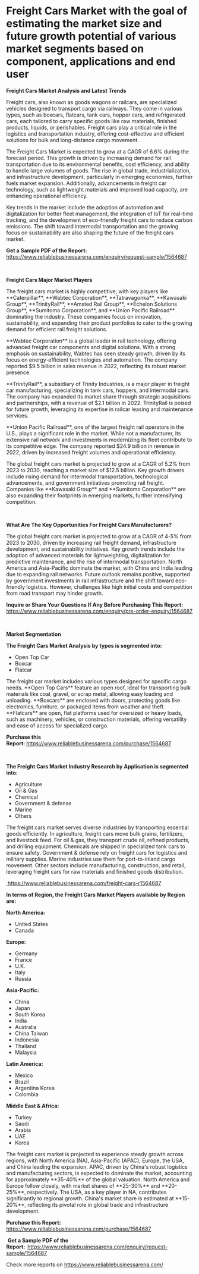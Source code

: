 <p><h1>Freight Cars Market with the goal of estimating the market size and future growth potential of various market segments based on component, applications and end user</h1></p><p><strong>Freight Cars Market Analysis and Latest Trends</strong></p>
<p><p>Freight cars, also known as goods wagons or railcars, are specialized vehicles designed to transport cargo via railways. They come in various types, such as boxcars, flatcars, tank cars, hopper cars, and refrigerated cars, each tailored to carry specific goods like raw materials, finished products, liquids, or perishables. Freight cars play a critical role in the logistics and transportation industry, offering cost-effective and efficient solutions for bulk and long-distance cargo movement.</p><p>The Freight Cars Market is expected to grow at a CAGR of 6.6% during the forecast period. This growth is driven by increasing demand for rail transportation due to its environmental benefits, cost efficiency, and ability to handle large volumes of goods. The rise in global trade, industrialization, and infrastructure development, particularly in emerging economies, further fuels market expansion. Additionally, advancements in freight car technology, such as lightweight materials and improved load capacity, are enhancing operational efficiency.</p><p>Key trends in the market include the adoption of automation and digitalization for better fleet management, the integration of IoT for real-time tracking, and the development of eco-friendly freight cars to reduce carbon emissions. The shift toward intermodal transportation and the growing focus on sustainability are also shaping the future of the freight cars market.</p></p>
<p><strong>Get a Sample PDF of the Report:&nbsp;</strong> <a href="https://www.reliablebusinessarena.com/enquiry/request-sample/1564687?utm_campaign=1892&utm_medium=2&utm_source=Github&utm_content=ia&utm_term=23012025&utm_id=freight-cars">https://www.reliablebusinessarena.com/enquiry/request-sample/1564687</a></p>
<p>&nbsp;</p>
<p><strong>Freight Cars Major Market Players</strong></p>
<p><p>The freight cars market is highly competitive, with key players like **Caterpillar**, **Wabtec Corporation**, **Tatravagonka**, **Kawasaki Group**, **TrinityRail**, **Amsted Rail Group**, **Echelon Solutions Group**, **Sumitomo Corporation**, and **Union Pacific Railroad** dominating the industry. These companies focus on innovation, sustainability, and expanding their product portfolios to cater to the growing demand for efficient rail freight solutions.</p><p>**Wabtec Corporation** is a global leader in rail technology, offering advanced freight car components and digital solutions. With a strong emphasis on sustainability, Wabtec has seen steady growth, driven by its focus on energy-efficient technologies and automation. The company reported $9.5 billion in sales revenue in 2022, reflecting its robust market presence.</p><p>**TrinityRail**, a subsidiary of Trinity Industries, is a major player in freight car manufacturing, specializing in tank cars, hoppers, and intermodal cars. The company has expanded its market share through strategic acquisitions and partnerships, with a revenue of $2.1 billion in 2022. TrinityRail is poised for future growth, leveraging its expertise in railcar leasing and maintenance services.</p><p>**Union Pacific Railroad**, one of the largest freight rail operators in the U.S., plays a significant role in the market. While not a manufacturer, its extensive rail network and investments in modernizing its fleet contribute to its competitive edge. The company reported $24.9 billion in revenue in 2022, driven by increased freight volumes and operational efficiency.</p><p>The global freight cars market is projected to grow at a CAGR of 5.2% from 2023 to 2030, reaching a market size of $12.5 billion. Key growth drivers include rising demand for intermodal transportation, technological advancements, and government initiatives promoting rail freight. Companies like **Kawasaki Group** and **Sumitomo Corporation** are also expanding their footprints in emerging markets, further intensifying competition.</p></p>
<p>&nbsp;</p>
<p><strong>What Are The Key Opportunities For Freight Cars Manufacturers?</strong></p>
<p><p>The global freight cars market is projected to grow at a CAGR of 4-5% from 2023 to 2030, driven by increasing rail freight demand, infrastructure development, and sustainability initiatives. Key growth trends include the adoption of advanced materials for lightweighting, digitalization for predictive maintenance, and the rise of intermodal transportation. North America and Asia-Pacific dominate the market, with China and India leading due to expanding rail networks. Future outlook remains positive, supported by government investments in rail infrastructure and the shift toward eco-friendly logistics. However, challenges like high initial costs and competition from road transport may hinder growth.</p></p>
<p><strong>Inquire or Share Your Questions If Any Before Purchasing This Report:</strong> <a href="https://www.reliablebusinessarena.com/enquiry/pre-order-enquiry/1564687?utm_campaign=1892&utm_medium=2&utm_source=Github&utm_content=ia&utm_term=23012025&utm_id=freight-cars">https://www.reliablebusinessarena.com/enquiry/pre-order-enquiry/1564687</a></p>
<p>&nbsp;</p>
<p><strong>Market Segmentation</strong></p>
<p><strong>The Freight Cars Market Analysis by types is segmented into:</strong></p>
<p><ul><li>Open Top Car</li><li>Boxcar</li><li>Flatcar</li></ul></p>
<p><p>The freight car market includes various types designed for specific cargo needs. **Open Top Cars** feature an open roof, ideal for transporting bulk materials like coal, gravel, or scrap metal, allowing easy loading and unloading. **Boxcars** are enclosed with doors, protecting goods like electronics, furniture, or packaged items from weather and theft. **Flatcars** are open, flat platforms used for oversized or heavy loads, such as machinery, vehicles, or construction materials, offering versatility and ease of access for specialized cargo.</p></p>
<p><strong>Purchase this Report:&nbsp;</strong><a href="https://www.reliablebusinessarena.com/purchase/1564687?utm_campaign=1892&utm_medium=2&utm_source=Github&utm_content=ia&utm_term=23012025&utm_id=freight-cars">https://www.reliablebusinessarena.com/purchase/1564687</a></p>
<p>&nbsp;</p>
<p><strong>The Freight Cars Market Industry Research by Application is segmented into:</strong></p>
<p><ul><li>Agriculture</li><li>Oil & Gas</li><li>Chemical</li><li>Government & defense</li><li>Marine</li><li>Others</li></ul></p>
<p><p>The freight cars market serves diverse industries by transporting essential goods efficiently. In agriculture, freight cars move bulk grains, fertilizers, and livestock feed. For oil & gas, they transport crude oil, refined products, and drilling equipment. Chemicals are shipped in specialized tank cars to ensure safety. Government & defense rely on freight cars for logistics and military supplies. Marine industries use them for port-to-inland cargo movement. Other sectors include manufacturing, construction, and retail, leveraging freight cars for raw materials and finished goods distribution.</p></p>
<p><a href="https://www.reliablebusinessarena.com/freight-cars-r1564687?utm_campaign=1892&utm_medium=2&utm_source=Github&utm_content=ia&utm_term=23012025&utm_id=freight-cars">&nbsp;https://www.reliablebusinessarena.com/freight-cars-r1564687</a></p>
<p><strong>In terms of Region, the Freight Cars Market Players available by Region are:</strong></p>
<p>
    <p> <strong> North America: </strong>
        <ul>
            <li>United States</li>
            <li>Canada</li>
        </ul>
        </p> 
    <p> <strong> Europe: </strong>
        <ul>
            <li>Germany</li>
            <li>France</li>
            <li>U.K.</li>
            <li>Italy</li>
            <li>Russia</li>
        </ul>
        </p> 
    <p> <strong> Asia-Pacific: </strong>
        <ul>
            <li>China</li>
            <li>Japan</li>
            <li>South Korea</li>
            <li>India</li>
            <li>Australia</li>
            <li>China Taiwan</li>
            <li>Indonesia</li>
            <li>Thailand</li>
            <li>Malaysia</li>
        </ul>
        </p> 
    <p> <strong> Latin America: </strong>
        <ul>
            <li>Mexico</li>
            <li>Brazil</li>
            <li>Argentina Korea</li>
            <li>Colombia</li>
        </ul>
        </p> 
    <p> <strong> Middle East & Africa: </strong>
        <ul>
            <li>Turkey</li>
            <li>Saudi</li>
            <li>Arabia</li>
            <li>UAE</li>
            <li>Korea</li>
        </ul>
    </p>
    </p>
<p><p>The freight cars market is projected to experience steady growth across regions, with North America (NA), Asia-Pacific (APAC), Europe, the USA, and China leading the expansion. APAC, driven by China's robust logistics and manufacturing sectors, is expected to dominate the market, accounting for approximately **35-40%** of the global valuation. North America and Europe follow closely, with market shares of **25-30%** and **20-25%**, respectively. The USA, as a key player in NA, contributes significantly to regional growth. China's market share is estimated at **15-20%**, reflecting its pivotal role in global trade and infrastructure development.</p></p>
<p><strong>Purchase this Report: </strong><a href="https://www.reliablebusinessarena.com/purchase/1564687?utm_campaign=1892&utm_medium=2&utm_source=Github&utm_content=ia&utm_term=23012025&utm_id=freight-cars">https://www.reliablebusinessarena.com/purchase/1564687</a></p>
<p>&nbsp;<strong>Get a Sample PDF of the Report:&nbsp;&nbsp;</strong><a href="https://www.reliablebusinessarena.com/enquiry/request-sample/1564687?utm_campaign=1892&utm_medium=2&utm_source=Github&utm_content=ia&utm_term=23012025&utm_id=freight-cars">https://www.reliablebusinessarena.com/enquiry/request-sample/1564687</a></p>
<p><strong></strong></p>
<p>Check more reports on <a href="https://www.reliablebusinessarena.com/?utm_campaign=1892&utm_medium=2&utm_source=Github&utm_content=ia&utm_term=23012025&utm_id=freight-cars">https://www.reliablebusinessarena.com/</a></p>